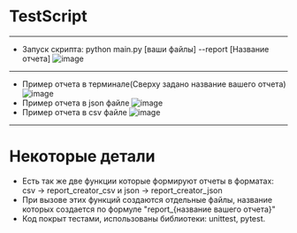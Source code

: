 # TestScript
---
* Запуск скрипта:
python main.py [ваши файлы] --report [Название отчета]
![image](https://github.com/user-attachments/assets/3ae91b14-c114-4004-a084-55b9ab575782)
---
* Пример отчета в терминале(Сверху задано название вашего отчета)
![image](https://github.com/user-attachments/assets/32c21943-163b-4fec-af71-ec55e6c2b6c7)
* Пример отчета в json файле
![image](https://github.com/user-attachments/assets/acb03176-f02b-49b7-ad43-a26642c7c155)
* Пример отчета в csv файле
![image](https://github.com/user-attachments/assets/14f9e7e2-41ac-4b2b-a8c7-0eba34d5f8c9)

---
# Некоторые детали
* Есть так же две функции которые формируют отчеты в форматах: csv -> report_creator_csv и json -> report_creator_json
* При вызове этих функций создаются отдельные файлы, название которых создается по формуле "report_{название вашего отчета}"
* Код покрыт тестами, использованы библиотеки: unittest, pytest.


